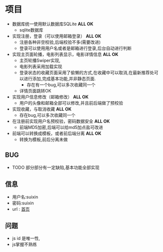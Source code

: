 
# 项目

- 数据库统一使用默认数据库SQLite    **ALL OK**
     - sqlite数据库
- 实现注册，登录（可以使用邮箱登录）    **ALL OK**
    - 注册各种非空校验,后端校验不多(需要改进)
    - 登录可以使用用户名或者是邮箱进行登录,后台自动进行判断
- 实现主页面轮播，电影列表显示，电影详情信息    **ALL OK**
    - 主页轮播Swiper实现,
    - 电影列表采用加载实现
    - 登录状态的收藏页面采用了偷懒的方式,在收藏中可以取消,在最新推荐处可以进行添加,完成基本功能,并非静态页面.
        - 存在有一个bug,可以多次收藏同一个
    - 详情页面跳转OK
- 实现用户信息修改（邮箱修改）    **ALL OK**
    - 用户的头像和邮箱全部可以修改,并且前后端做了预校验
- 实现收藏，与取消收藏    **ALL OK**
    - 存在bug,可以多次收藏同一个
- 在注册前实现用户名预校验，密码数据安全    **ALL OK**
    - 前端MD5加密,后端可以给md5加点盐可改进
- 前端可以转换成模板，或者前后端分离    **ALL OK**
    - 转换为模板,前后分离未做


## BUG
- TODO 部分部分有一定缺陷,基本功能全部实现

## 信息
- 用户名:suixin    
- 密码:suixin
- url : [首页](http://127.0.0.1:8000/app/home)

## 问题
- js id 是唯一性,
- js掌握不熟练